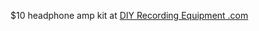 $10 headphone amp kit at [DIY Recording Equipment .com](https://www.diyrecordingequipment.com/collections/studio-essentials/products/hc1)

